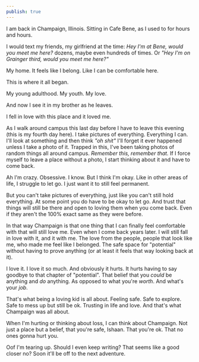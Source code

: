 ```yaml
---
publish: true
---
```

I am back in Champaign, Illinois. Sitting in Cafe Bene, as I used to for hours and hours. 

I would text my friends, my girlfriend at the time: *Hey I'm at Bene, would you meet me here?* dozens, maybe even hundreds of times. Or *"Hey I'm on Grainger third, would you meet me here?"*

My home. It feels like I belong. Like I can be comfortable here. 

This is where it all began. 

My young adulthood. My youth. My love. 

And now I see it in my brother as he leaves. 

I fell in love with this place and it loved me. 

As I walk around campus this last day before I have to leave this evening (this is my fourth day here). I take pictures of everything. Everything I can. I'll look at something and then think *"oh shit"* I'll forget it ever happened unless I take a photo of it. Trapped in this, I've been taking photos of random things all around campus. *Remember this, remember that.* If I force myself to leave a place without a photo, I start thinking about it and have to come back.

Ah I'm crazy. Obsessive. I know. But I think I'm okay. Like in other areas of life, I struggle to let go. I just want it to still feel permanent.

But you can't take pictures of everything, just like you can't still hold everything. At some point you do have to be okay to let go. And trust that things will still be there and open to loving them when you come back. Even if they aren't the 100% exact same as they were before.

In that way Champaign is that one thing that I can finally feel comfortable with that will still love me. Even when I come back years later. I will still fall in love with it, and it with me. The love from the people, people that look like me, who made me feel like I belonged. The safe space for "potential" without having to prove anything (or at least it feels that way looking back at it). 

I love it. I love it so much. And obviously it hurts. It hurts having to say goodbye to that chapter of "potential". That belief that you *could* be anything and *do* anything. As opposed to what you're *worth*. And what's your *job*.

That's what being a loving kid is all about. Feeling safe. Safe to explore. Safe to mess up but still be ok. Trusting in life and love. And that's what Champaign was all about. 

When I'm hurting or thinking about loss, I can think about Champaign. Not just a place but a belief, that you're safe, Ishaan. That you're ok. That no ones gonna hurt you. 

Oof I'm tearing up. Should I even keep writing? That seems like a good closer no? Soon it'll be off to the next adventure.
